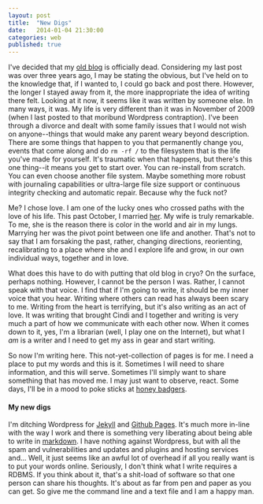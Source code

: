 ```yaml
---
layout: post
title:  "New Digs"
date:   2014-01-04 21:30:00
categories: web
published: true
---
```


I've decided that my [old blog][blyberg-net] is officially dead.  Considering my last post was over three years ago, I may be stating the obvious, but I've held on to the knowledge that, if I wanted to, I could go back and post there.  However, the longer I stayed away from it, the more inappropriate the idea of writing there felt.  Looking at it now, it seems like it was written by someone else.  In many ways, it was.  My life is very different than it was in November of 2009 (when I last posted to that moribund Wordpress contraption). I've been through a divorce and dealt with some family issues that I would not wish on anyone--things that would make any parent weary beyond description. There are some things that happen to you that permanently change you, events that come along and do `rm -rf /` to the filesystem that is the life you've made for yourself. It's traumatic when that happens, but there's this one thing--it means you get to start over.  You can re-install from scratch.  You can even choose another file system. Maybe something more robust with journaling capabilities or ultra-large file size support or continuous integrity checking and automatic repair. Because why the fuck not?

Me? I chose love. I am one of the lucky ones who crossed paths with the love of his life.  This past October, I married [her][cindi].  My wife is truly remarkable.  To me, she is the reason there is color in the world and air in my lungs.  Marrying her was the pivot point between one life and another.  That's not to say that I am forsaking the past, rather, changing directions, reorienting, recalibrating to a place where she and I explore life and grow, in our own individual ways, together and in love.

What does this have to do with putting that old blog in cryo?  On the surface, perhaps nothing. However, I cannot be the person I was.  Rather, I cannot speak with that voice.  I find that if I'm going to write, it should be my inner voice that you hear.  Writing where others can read has always been scary to me.  Writing from the heart is terrifying, but it's also writing as an act of love.  It was writing that brought Cindi and I together and writing is very much a part of how we communicate with each other now.  When it comes down to it, yes, I'm a librarian (well, I play one on the Internet), but what I *am* is a writer and I need to get my ass in gear and start writing.

So now I'm writing here. This not-yet-collection of pages is for me.  I need a place to put my words and this is it.  Sometimes I will need to share information, and this will serve.  Sometimes I'll simply want to share something that has moved me. I may just want to observe, react.  Some days, I'll be in a mood to poke sticks at [honey badgers][badger].

#### My new digs

I'm ditching Wordpress for [Jekyll][jekyll] and [Github Pages][github-pages].  It's much more in-line with the way I work and there is something very liberating about being able to write in [markdown][redcarpet].  I have nothing against Wordpress, but with all the spam and vulnerabilities and updates and plugins and hosting services and... Well, it just seems like an awful lot of overhead if all you really want is to put your words online. Seriously, I don't think what I write requires a RDBMS.  If you think about it, that's a shit-load of software so that one person can share his thoughts.  It's about as far from pen and paper as you can get.  So give me the command line and a text file and I am a happy man.  


[blyberg-net]: http://www.blyberg.net
[github-pages]: http://pages.github.com/
[redcarpet]: https://github.com/vmg/redcarpet
[jekyll]: http://jekyllrb.com/
[cindi]: http://citegeist.com/
[badger]: http://www.youtube.com/watch?v=4r7wHMg5Yjg